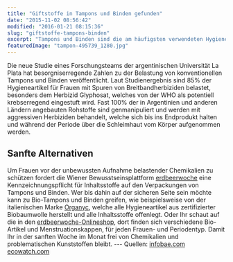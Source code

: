 ```yaml
---
title: "Giftstoffe in Tampons und Binden gefunden"
date: "2015-11-02 08:56:42"
modified: "2016-01-21 08:15:36"
slug: "giftstoffe-tampons-binden"
excerpt: "Tampons und Binden sind die am häufigsten verwendeten Hygieneprodukte während der Regel und sollten deshalb sicher und rein sein - was leider meist nicht der Fall ist!"
featuredImage: "tampon-495739_1280.jpg"
---
```


Die neue Studie eines Forschungsteams der argentinischen Universität La Plata hat besorgniserregende Zahlen zu der Belastung von konventionellen Tampons und Binden veröffentlicht. Laut Studienergebnis sind 85% der Hygieneartikel für Frauen mit Spuren von Breitbandherbiziden belastet, besonders dem Herbizid Glyphosat, welches von der WHO als potentiell krebserregend eingestuft wird. Fast 100% der in Argentinien und anderen Ländern angebauten Rohstoffe sind genmanipuliert und werden mit aggressiven Herbiziden behandelt, welche sich bis ins Endprodukt halten und während der Periode über die Schleimhaut vom Körper aufgenommen werden.

## Sanfte Alternativen

Um Frauen vor der unbewussten Aufnahme belastender Chemikalien zu schützen fordert die Wiener Bewusstseinsplattform [erdbeerwoche](http://www.erdbeerwoche.com/) eine Kennzeichnungspflicht für Inhaltsstoffe auf den Verpackungen von Tampons und Binden. Wer bis dahin auf der sicheren Seite sein möchte kann zu Bio-Tampons und Binden greifen, wie beispielsweise von der italienischen Marke [Organyc](http://www.erdbeerwoche-shop.com/Tampons/Angebote-26/Organyc-Biotampons-normal-49.html), welche alle Hygieneartikel aus zertifizierter Biobaumwolle herstellt und alle Inhaltsstoffe offenlegt. Oder Ihr schaut auf die in den [erdbeerwoche-Onlineshop](http://www.erdbeerwoche-shop.com/index.php), dort finden sich verschiedene Bio-Artikel und Menstruationskappen, für jeden Frauen- und Periodentyp. Damit Ihr in der sanften Woche im Monat frei von Chemikalien und problematischen Kunststoffen bleibt. --- Quellen: [infobae.com](http://www.infobae.com/2015/10/20/1763672-hallaron-glifosato-algodon-gasas-hisopos-toallitas-y-tampones-la-plata) [ecowatch.com](http://ecowatch.com/2015/10/26/cotton-glyphosate-cancer/)